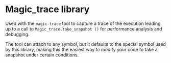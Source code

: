 # Magic_trace library

Used with the `magic-trace` tool to capture a trace of the execution
leading up to a call to `Magic_trace.take_snapshot ()` for performance
analysis and debugging.

The tool can attach to any symbol, but it defaults to the special
symbol used by this library, making this the easiest way to modify
your code to take a snapshot under certain conditions.
